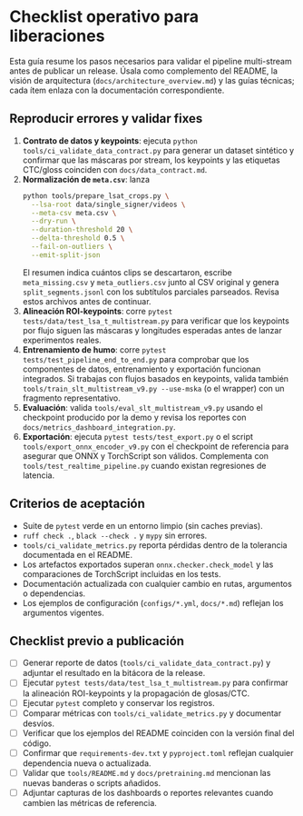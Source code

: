 # Checklist operativo para liberaciones

Esta guía resume los pasos necesarios para validar el pipeline multi-stream
antes de publicar un release. Úsala como complemento del README, la visión de
arquitectura (`docs/architecture_overview.md`) y las guías técnicas; cada ítem
enlaza con la documentación correspondiente.

## Reproducir errores y validar fixes

1. **Contrato de datos y keypoints**: ejecuta
   `python tools/ci_validate_data_contract.py` para generar un dataset sintético y
   confirmar que las máscaras por stream, los keypoints y las etiquetas
   CTC/gloss coinciden con `docs/data_contract.md`.
2. **Normalización de `meta.csv`**: lanza
   ```bash
   python tools/prepare_lsat_crops.py \
     --lsa-root data/single_signer/videos \
     --meta-csv meta.csv \
     --dry-run \
     --duration-threshold 20 \
     --delta-threshold 0.5 \
     --fail-on-outliers \
     --emit-split-json
   ```
   El resumen indica cuántos clips se descartaron, escribe `meta_missing.csv` y
   `meta_outliers.csv` junto al CSV original y genera `split_segments.jsonl` con
   los subtítulos parciales parseados. Revisa estos archivos antes de continuar.
3. **Alineación ROI-keypoints**: corre `pytest tests/data/test_lsa_t_multistream.py`
   para verificar que los keypoints por flujo siguen las máscaras y longitudes
   esperadas antes de lanzar experimentos reales.
4. **Entrenamiento de humo**: corre `pytest tests/test_pipeline_end_to_end.py`
   para comprobar que los componentes de datos, entrenamiento y exportación
   funcionan integrados. Si trabajas con flujos basados en keypoints, valida
   también `tools/train_slt_multistream_v9.py --use-mska` (o el wrapper) con un
   fragmento representativo.
5. **Evaluación**: valida `tools/eval_slt_multistream_v9.py` usando el checkpoint
   producido por la demo y revisa los reportes con
   `docs/metrics_dashboard_integration.py`.
6. **Exportación**: ejecuta `pytest tests/test_export.py` o el script
   `tools/export_onnx_encoder_v9.py` con el checkpoint de referencia para
   asegurar que ONNX y TorchScript son válidos. Complementa con
   `tools/test_realtime_pipeline.py` cuando existan regresiones de latencia.

## Criterios de aceptación

- Suite de `pytest` verde en un entorno limpio (sin caches previas).
- `ruff check .`, `black --check .` y `mypy` sin errores.
- `tools/ci_validate_metrics.py` reporta pérdidas dentro de la tolerancia
  documentada en el README.
- Los artefactos exportados superan `onnx.checker.check_model` y las comparaciones
  de TorchScript incluidas en los tests.
- Documentación actualizada con cualquier cambio en rutas, argumentos o
  dependencias.
- Los ejemplos de configuración (`configs/*.yml`, `docs/*.md`) reflejan los
  argumentos vigentes.

## Checklist previo a publicación

- [ ] Generar reporte de datos (`tools/ci_validate_data_contract.py`) y adjuntar
      el resultado en la bitácora de la release.
- [ ] Ejecutar `pytest tests/data/test_lsa_t_multistream.py` para confirmar la
      alineación ROI-keypoints y la propagación de glosas/CTC.
- [ ] Ejecutar `pytest` completo y conservar los registros.
- [ ] Comparar métricas con `tools/ci_validate_metrics.py` y documentar desvíos.
- [ ] Verificar que los ejemplos del README coinciden con la versión final del
      código.
- [ ] Confirmar que `requirements-dev.txt` y `pyproject.toml` reflejan cualquier
      dependencia nueva o actualizada.
- [ ] Validar que `tools/README.md` y `docs/pretraining.md` mencionan las nuevas
      banderas o scripts añadidos.
- [ ] Adjuntar capturas de los dashboards o reportes relevantes cuando cambien
      las métricas de referencia.
